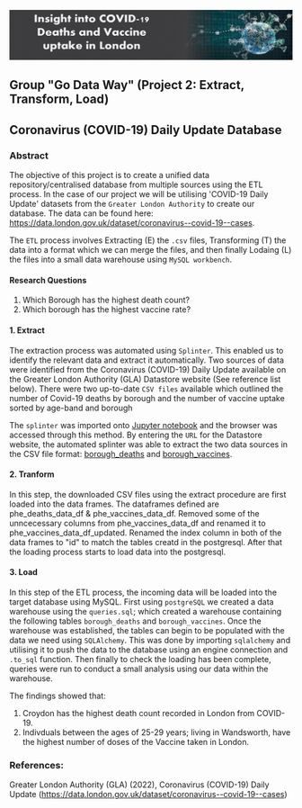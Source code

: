 ![](header%20image.PNG)
## Group "Go Data Way" (Project 2: Extract, Transform, Load)
## Coronavirus (COVID-19) Daily Update Database

### Abstract
The objective of this project is to create a unified data repository/centralised database from multiple sources using the ETL process. In the case of our project we will be utilising 'COVID-19 Daily Update' datasets from the `Greater London Authority` to create our database. 
The data can be found here: https://data.london.gov.uk/dataset/coronavirus--covid-19--cases.

The `ETL` process involves Extracting (E) the `.csv` files, Transforming (T) the data into a format which we can merge the files, and then finally Lodaing (L) the files into a small data warehouse using `MySQL workbench`.

#### Research Questions
1. Which Borough has the highest death count?
2. Which borough has the highest vaccine rate?

#### **1. Extract**
The extraction process was automated using `Splinter`. This enabled us to identify the relevant data and extract it automatically. Two sources of data were identified from the Coronavirus (COVID-19) Daily Update available on the Greater London Authority (GLA) Datastore website (See reference list below). There were two up-to-date `CSV files` available which outlined the number of Covid-19 deaths by borough and the number of vaccine uptake sorted by age-band and borough  

The `splinter` was imported onto [Jupyter notebook](https://github.com/Amina-H1/Project-2/blob/main/Extract%20CSV_Splinter.ipynb) and the browser was accessed through this method. By entering the `URL` for the Datastore website, the automated splinter was able to extract the two data sources in the CSV file format: [borough_deaths](https://github.com/Amina-H1/Project-2/blob/main/Resources/phe_deaths_london_boroughs.csv) and [borough_vaccines](https://github.com/Amina-H1/Project-2/blob/main/Resources/phe_vaccines_age_london_boroughs.csv).


#### **2. Tranform**
In this step, the downloaded CSV files using the extract procedure are first loaded into the data frames. The dataframes defined are phe_deaths_data_df & phe_vaccines_data_df. Removed some of the unncecessary columns from phe_vaccines_data_df and renamed it to phe_vaccines_data_df_updated. Renamed the index column in both of the data frames to "id" to match the tables creatd in the postgresql. After that the loading process starts to load data into the postgresql.

#### **3. Load**
In this step of the ETL process, the incoming data will be loaded into the target database using MySQL. 
First using `postgreSQL` we created a data warehouse using the `queries.sql`; which created a warehouse containing the following tables `borough_deaths` and `borough_vaccines`. Once the warehouse was established, the tables can begin to be populated with the data we need using `SQLAlchemy`. This was done by importing `sqlalchemy` and utilising it to push the data to the database using an engine connection and `.to_sql` function. Then finally to check the loading has been complete, queries were run to conduct a small analysis using our data within the warehouse.

The findings showed that:
1. Croydon has the highest death count recorded in London from COVID-19.
2. Indivduals between the ages of 25-29 years; living in Wandsworth, have the highest number of doses of the Vaccine taken in London.



### References:

Greater London Authority (GLA) (2022), Coronavirus (COVID-19) Daily Update (https://data.london.gov.uk/dataset/coronavirus--covid-19--cases)

